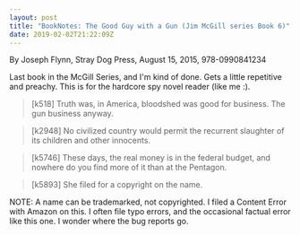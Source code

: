 ```yaml
---
layout: post
title: "BookNotes: The Good Guy with a Gun (Jim McGill series Book 6)"
date: 2019-02-02T21:22:09Z
---
```

By Joseph Flynn, Stray Dog Press, August 15, 2015, 978-0990841234

Last book in the McGill Series, and I'm kind of done. Gets
a little repetitive and preachy. This is for the hardcore spy novel
reader (like me :).

> [k518] Truth was, in America, bloodshed was good for business. The
> gun business anyway.

> [k2948] No civilized country would permit the recurrent slaughter of
> its children and other innocents.

> [k5746] These days, the real money is in the federal budget, and
> nowhere do you find more of it than at the Pentagon.

> [k5893] She filed for a copyright on the name.

NOTE: A name can be trademarked, not copyrighted. I filed a Content
Error with Amazon on this. I often file typo errors, and the
occasional factual error like this one. I wonder where the bug reports
go.

